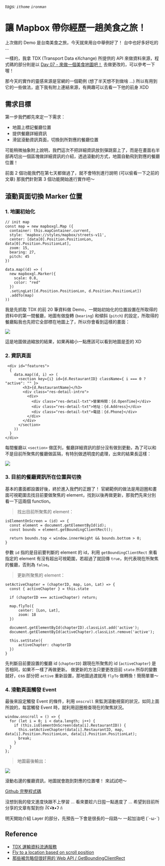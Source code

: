 ###### tags: `ithome` `ironman`
# 讓 Mapbox 帶你經歷一趟美食之旅！

上次做的 Demo 是台南美食之旅，今天就來用台中舉例好了！
台中也好多好吃的 ...

一樣的，我拿 TDX (Transport Data eXchange) 所提供的 API 來做資料來源，程式碼的部分則是以 [Day 07 - 來做一個美食地圖吧！](https://ithelp.ithome.com.tw/articles/10296538) 去做更改的，可以參考一下喔！

那今天的實作的靈感來源是官網的一個範例 (想了半天想不到做啥 ...)
所以有用到它的一些做法，底下我有附上連結來源，有興趣可以去看一下他的前身 XDD


## 需求目標
第一步我們都先來定一下需求：
- 地圖上標記餐廳位置
- 提供餐廳詳細資訊
- 滑鼠滾動資訊頁面，切換到所對應的餐廳位置

可能稍微抽象附上說明，我們這次不把詳細資訊放到彈跳窗上了，而是在畫面右半部再切出一個區塊做詳細資訊的介紹，透過滾動的方式，地圖自動飛到對應的餐廳位置！

前面 2 個功能我們在第七天都做過了，就不會特別進行說明 (可以偷看一下之前的文章)
那我們針對第 3 個功能開始進行實作吧～

## 滾動頁面切換 Marker 位置
### 1. 地圖初始化
```jsx=
// init map
const map = new mapboxgl.Map ({
  container: this.mapContainer.current,
  style: 'mapbox://styles/mapbox/streets-v11',
  center: [data[0].Position.PositionLon, data[0].Position.PositionLat],
  zoom: 15,
  bearing: 27,
  pitch: 45
})

data.map((d) => (
  new mapboxgl.Marker({
    scale: 0.8,
    color: "red"
  })
  .setLngLat([d.Position.PositionLon, d.Position.PositionLat])
  .addTo(map)
))
```

我是先抓取 TDX 的前 20 筆資料做 Demo，一開始初始化的位置設置在所取得的資料中的第一間餐廳，地圖有做旋轉 (`bearing`) 和傾斜 (`pitch`) 的設定，所取得的餐廳點我也先把它全部標在地圖上了，所以你會看到這樣的畫面：

![](https://i.imgur.com/zG4xH0p.png)

這是地圖做過縮放的結果，如果再縮小一點應該可以看到地圖是歪的 XD

### 2. 資訊頁面
```jsx=
 <div id="features">
  {
    data.map((d, i) => (
      <section key={i} id={d.RestaurantID} className={ i === 0 ? "active": "" }>
        <h3>{d.RestaurantName}</h3>
        <div class="res-detail-intro">
          <div>
            <div class="res-detail-txt">營業時間：{d.OpenTime}</div>
            <div class="res-detail-txt">地址：{d.Address}</div>
            <div class="res-detail-txt">電話：{d.Phone}</div>
          </div>
        </div>
      </section>
    ))
  }
</div>
```

每間餐廳以 `<section>` 做匡列，餐廳詳細資訊的部分沒有做到更動，為了可以和不是目前所聚焦的餐廳做區隔，有特別做透明度的處理，出來的結果長這樣：

![](https://i.imgur.com/2yr94bX.png)



### 3. 目前的餐廳資訊所在位置與切換
基本的畫面都設置好後，終於進入我們的正題了！
官網範例的做法是用迴圈和畫面可視範圍去找目前要做聚焦的 element，找到以後再做更新，那我們先來分別看一下這兩個 function。

> 找出目前所聚焦的 element：

```jsx=
isElementOnScreen = (id) => {
  const element = document.getElementById(id);
  const bounds = element.getBoundingClientRect();
    
  return bounds.top < window.innerHeight && bounds.bottom > 0;
}
```

參數 `id` 指的是目前要判斷的 element 的 id，利用 `getBoundingClientRect` 來看指定的 element 有沒有超出可視範圍，若超過了就回傳 `true`，則代表現在所聚焦的餐廳，否則為 `false`。

> 更新所聚焦的 element：

```jsx=
setActiveChapter = (chapterID, map, Lon, Lat) => {
  const { activeChapter } = this.state

  if (chapterID === activeChapter) return;

  map.flyTo({
      center: [Lon, Lat],
      zoom: 18
  })

  document.getElementById(chapterID).classList.add('active');
  document.getElementById(activeChapter).classList.remove('active');

  this.setState({
      activeChapter: chapterID
  })
}
```

先判斷目前要設置的餐廳 id (`chapterID`) 跟現在所聚焦的 id (`activeChapter`) 是否相同，如果不一樣了再做更新。
做更新的方法只要更改目前 `state` 所存的變數就好，css 部分把 `active` 重新設置，那地圖過渡就用 `flyTo` 做轉換！簡簡單單～


### 4. 滑動頁面觸發 Event
最後來設定觸發 Event 的條件，利用 `onscroll` 來監測滾動視窗的狀況，如同上面所說的，每當觸發 Event 時，就利用迴圈檢查現在的聚焦狀況。

```jsx=
window.onscroll = () => {
  for (let i = 0; i < data.length; i++) {
    if (this.isElementOnScreen(data[i].RestaurantID)) {
      this.setActiveChapter(data[i].RestaurantID, map, data[i].Position.PositionLon, data[i].Position.PositionLat);
      break;
    }
  }
};
```

> 地圖最後輸出：

![](https://i.imgur.com/hbB7sJf.png)

滾動右邊的餐廳資訊，地圖就會跑到對應的位置嘍！
來試試吧～ 

[Github 完整程式碼](https://github.com/no-ttt/ithome/tree/MoveMap)


沒想到我的發文進度快跟不上學習 ... 看來要趁六日囤一點進度了 ...
希望到目前所分享的文章有幫到你 ก็ʕ•͡ᴥ•ʔ ก้

明天開始介紹 Layer 的部分，先預告一下會是很長的一段路～
一起加油吧 (´･ω･`)


## Reference
- [TDX 運輸資料流通服務](https://tdx.transportdata.tw/api-service/swagger#/)
- [Fly to a location based on scroll position
](https://docs.mapbox.com/mapbox-gl-js/example/scroll-fly-to/)
- [那些被忽略但很好用的 Web API / GetBoundingClientRect](https://maxleebk.com/2021/10/04/webApi/webApi-21/)

